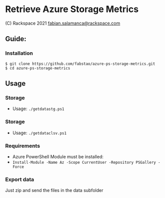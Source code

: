 # Retrieve Azure Storage Metrics

(C) Rackspace 2021      <fabian.salamanca@rackspace.com>          

## Guide:

### Installation
```
$ git clone https://github.com/fabstao/azure-ps-storage-metrics.git
$ cd azure-ps-storage-metrics
```

## Usage

### Storage

* Usage: `./getdatastg.ps1`

### Storage

* Usage: `./getdataclsv.ps1`

### Requirements

* Azure PowerShell Module must be installed:                              
* `Install-Module -Name Az -Scope CurrentUser -Repository PSGallery -Force`

### Export data
Just zip and send the files in the data subfolder
